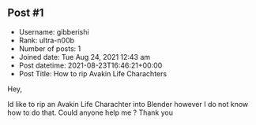 ## Post #1
- Username: gibberishi
- Rank: ultra-n00b
- Number of posts: 1
- Joined date: Tue Aug 24, 2021 12:43 am
- Post datetime: 2021-08-23T16:46:21+00:00
- Post Title: How to rip Avakin Life Charachters

Hey,

Id like to rip an Avakin Life Charachter into Blender however I do not know how to do that. 
Could anyone help me ?
Thank you
